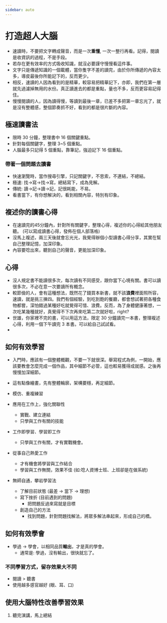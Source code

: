 ```yaml
---
sidebar: auto
---
```


# 打造超人大腦

- 速讀時，不要把文字轉成聲音，而是一次**重懂**, 一次一整行再看。記得，閱讀是收資訊的過程，不是手段。
- 若存在更有效率的方式吸收知識，就沒必要謹守慢慢看這件事。
- 文字只是傳遞知識的一個載體，當你隻字不差的讀完，由於你所傳遞的內容太多，導皮最後你所能記下的，反而更少。
- 相反，速讀的人因為看到的是精華，較容易把精華記下，亦即，我們在第一層就先過濾掉無用的水份。真正讀進去的都是重點，量也不多，反而更容易記得住。
- 慢慢閱讀的人，因為讀得慢，等讀到最後一章，已差不多把第一章忘光了，就是沒有整體感，整個節奏抓不好，看到的都是很片斷的內容。

## 極速讀書法

- 限時 30 分鐘，整理書中 16 個關鍵重點。
- 針對每個關鍵字，整理 3~5 個重點。
- 人腦最多只記得 5 個重點，靠筆記，強迫記下 16 個重點。

### 帶著一個問題去讀書

- 快速瀏覽時，當作搜尋引擎，只記關鍵字，不思索，不連結，不總結。
- 極速: 找->寫->找->寫，總結寫下，成為見解。
- 傳統: 讀->記->讀->記，記很耗能，不易。
- 看書當下，有你想解決的，看到相關內容，特別有印象。

## 複述你的讀書心得

- 在速讀完的45分鐘內，針對所有關鍵字，整理心得，複述你的心得給其他朋友聽。 (可以寫成讀書心得，發佈在個人部落格)
- 沒馬上複述，兩三天後就會忘光光，我覺得辦個小型讀書心得分享，其實在幫自己整理記憶，加深印象。
- 內容要唸出來，聽到自己的聲音，更能加深印象。

## 心得

- 沒人規定書不能讀很多次，每次讀有不同感受，跟你當下心境有關。書可以讀很多次，不必在意一次要讀所有概念。
- 較節儉的人，會有這種想法，既然花了錢買本新書，就不該**浪費**裡面照所容，速讀，就是挑三揀四。我們有個經驗，到吃到飽的餐廳，都會想試著把各種食物都嘗，深怕錯過某種好吃就覺得可惜、浪費。反而，為了身體健康著想，一次吃某幾種就好，真覺得不下次再來吃第二次就好啦，right?
- 世雄，你家裡不完的書，可以用這方法，限定 30 分鐘讀完一本書，整理複述心得，利用一個下午讀完 3 本書。可以給自己試試看。
- 

## 如何有效學習

- 入門時，應該有一個整體概觀，不要一下就很深。舉寫程式為例，一開始，應該要教會怎麼完成一個作品，其中細節不必管，這也較易獲得成就感。之後再慢慢加深細節。
- 這有點像繪畫，先有整體輪廓，架構要穩，再定細節。

- 模仿、重複練習

- 應用在工作上，強化關聯性
  - 實戰、建立連結
  - 只學與工作有關的技能
- 工作即學習、學習即工作
  - 只學與工作有關，才有實戰機會。
- 從事自己熱愛工作
  - 才有機會將學習與工作結合
  - 學習與工作無關，效果不佳 (如:唸人資博士班、上班卻是在做系統)
- 無師自通，攀岩學習法
  - 了解目前狀態 (最差 -> 當下 -> 理想)
  - 寫下挫折 (目前遇到的問題)
    - 把問題反過來寫就是目標
  - 創造自己的方法
    - 找到問題，針對問題找解法，將眾多解法串起來，形成自己的橋。

## 如何有效學會

- 學過 -> 學會，以相同品質**輸出**，才是真的學會。
  - 通常是: 學過，沒有輸出，很快就忘了。

### 不同學習方式，留存效果大不同

- 閱讀 > 聽書
- 使用越多感官越好 (眼、耳、口)



## 使用大腦特性改善學習效果

1. 聽完演講，馬上總結
